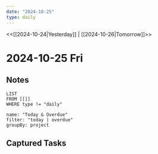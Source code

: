 ```yaml
---
date: "2024-10-25"
type: daily
---
```


<<[[2024-10-24|Yesterday]] | [[2024-10-26|Tomorrow]]>>

# 2024-10-25 Fri
## Notes
```dataview
LIST
FROM [[]]
WHERE type != "daily"
```

```todoist
name: "Today & Overdue"
filter: "today | overdue"
groupBy: project
```
## Captured Tasks
```tasks
```